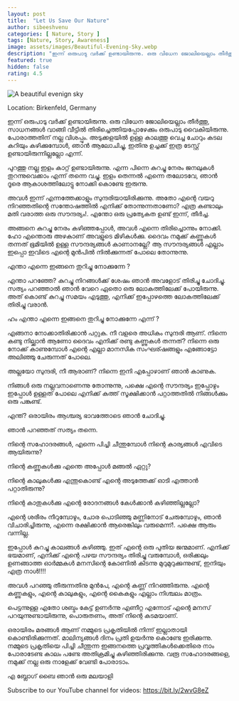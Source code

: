 ```yaml
---
layout: post
title:  "Let Us Save Our Nature"
author: sibeeshvenu
categories: [ Nature, Story ]
tags: [Nature, Story, Awareness]
image: assets/images/Beautiful-Evening-Sky.webp
description: "ഇന്ന് ഒരുപാടു വർക്ക് ഉണ്ടായിരുന്നു. ഒരു വിധേന ജോലിയെല്ലാം തീർത്തു, സാധനങ്ങൾ വാങ്ങി വീട്ടിൽ തിരിച്ചെത്തിയപ്പോഴേക്കും ഒരുപാടു വൈകിയിരുന്നു. പോരാത്തതിന് നല്ല വിശപ്പും. അടുക്കളയിൽ ഉള്ള കാലത്തു വെച്ച ചോറും കടല കറിയും കഴിക്കുമ്പോൾ, ഞാൻ ആലോചിച്ചു, ഇതിനു ഉച്ചക്ക് ഇത്ര ടേസ്റ്റ് ഉണ്ടായിരുന്നില്ലല്ലോ എന്ന്."
featured: true
hidden: false
rating: 4.5
---
```


<p>
<img class="shadow-lg" src="/assets/images/images/Beautiful-Evening-Sky.webp" alt="A beautiful evenign sky">
</p> 

Location: Birkenfeld, Germany

ഇന്ന് ഒരുപാടു വർക്ക് ഉണ്ടായിരുന്നു. ഒരു വിധേന ജോലിയെല്ലാം തീർത്തു, സാധനങ്ങൾ വാങ്ങി വീട്ടിൽ തിരിച്ചെത്തിയപ്പോഴേക്കും ഒരുപാടു വൈകിയിരുന്നു. പോരാത്തതിന് നല്ല വിശപ്പും. അടുക്കളയിൽ ഉള്ള കാലത്തു വെച്ച ചോറും കടല കറിയും കഴിക്കുമ്പോൾ, ഞാൻ ആലോചിച്ചു, ഇതിനു ഉച്ചക്ക് ഇത്ര ടേസ്റ്റ് ഉണ്ടായിരുന്നില്ലല്ലോ എന്ന്. 

പുറത്തു നല്ല ഇളം കാറ്റ് ഉണ്ടായിരുന്നു. എന്ന പിന്നെ കുറച്ചു നേരം ജനലുകൾ തുറന്നുവെക്കാം എന്ന് തന്നെ വച്ചു.  ഇളം തെന്നൽ എന്നെ തലോടവേ, ഞാൻ ദൂരെ ആകാശത്തിലോട്ടു നോക്കി കൊണ്ടേ ഇരുന്നു.

അവൾ ഇന്ന് എന്നത്തേക്കാളും സുന്ദരിയായിരിക്കുന്നു. അതോ എന്റെ വയറു നിറഞ്ഞതിന്റെ സന്തോഷത്തിൽ എനിക്ക് തോന്നുന്നതാണോ? എത്ര കണ്ടാലും മതി വരാത്ത ഒരു സൗന്ദര്യം!. എന്തോ ഒരു പ്രത്യേകത ഉണ്ട് ഇന്ന്, തീർച്ച. 

അങ്ങനെ കുറച്ചു നേരം കഴിഞ്ഞപ്പോൾ, അവൾ എന്നെ തിരിച്ചൊന്നും നോക്കി. ഹോ എന്തൊരു അഴകാണ് അവളുടെ മിഴികൾക്കു. ദൈവം നമുക്ക് കണ്ണുകൾ തന്നത് ഭൂമിയിൽ ഉള്ള സൗന്ദര്യങ്ങൾ കാണാനല്ലേ? ആ സൗന്ദര്യങ്ങൾ എല്ലാം ഇപ്പൊ ഇവിടെ എന്റെ മുൻപിൽ നിൽക്കുന്നത് പോലെ തോന്നുന്നു. 

എന്താ എന്നെ ഇങ്ങനെ തുറിച്ചു നോക്കുന്നേ ? 

എന്താ പറഞ്ഞേ? കുറച്ചു നിറങ്ങൾക്ക് ശേഷം ഞാൻ അവളോട് തിരിച്ചു ചോദിച്ചു. സത്യം പറഞ്ഞാൽ ഞാൻ വേറെ ഏതൊ ഒരു ലോകത്തിലേക്ക് പോയിരുന്നു. അത് കൊണ്ട് കുറച്ചു സമയം എടുത്തു, എനിക്ക് ഇപ്പോഴത്തെ ലോകത്തിലേക്ക് തിരിച്ചു വരാൻ. 

ഹം എന്താ എന്നെ ഇങ്ങനെ തുറിച്ചു നോക്കുന്നേ എന്ന് ? 

എങ്ങനാ നോക്കാതിരിക്കാൻ പറ്റുക. നീ വളരെ അധികം സുന്ദരി ആണ്. നിന്നെ കണ്ടു നില്ക്കാൻ ആണോ ദൈവം എനിക്ക് രണ്ടു കണ്ണുകൾ തന്നത്? നിന്നെ ഒരു നോക്ക് കാണുമ്പോൾ എന്റെ എല്ലാ മാനസിക സംഘര്ഷങ്ങളും എങ്ങോട്ടോ അലിഞ്ഞു ചേരുന്നത് പോലെ. 

അല്ലയോ സുന്ദരി, നീ ആരാണ്? നിന്നെ ഇനി എപ്പോഴാണ് ഞാൻ കാണുക. 

നിങ്ങൾ ഒരു നല്ലവനാണെന്നു തോന്നുന്നു, പക്ഷെ എന്റെ സൗന്ദര്യം ഇപ്പോഴും ഇപ്പോൾ ഉള്ളത് പോലെ എനിക്ക് കത്ത് സൂക്ഷിക്കാൻ പറ്റാത്തതിൽ നിങ്ങൾക്കും ഒരു പങ്കുണ്ട്. 

എന്ത്? ഒരായിരം ആശ്ചര്യ ഭാവത്തോടെ ഞാൻ ചോദിച്ചു.

ഞാൻ പറഞ്ഞത് സത്യം തന്നെ. 

നിന്റെ സഹോദരങ്ങൾ, എന്നെ പിച്ചി ചീന്തുമ്പോൾ നിന്റെ കാര്യങ്ങൾ എവിടെ ആയിരുന്നു? 

നിന്റെ കണ്ണുകൾക്കു എന്തെ അപ്പോൾ മങ്ങൽ ഏറ്റു?

നിന്റെ കാലുകൾക്കു എന്തുകൊണ്ട് എന്റെ അടുത്തേക്ക് ഓടി എത്താൻ പറ്റാതിരുന്നു?

നിന്റെ കാതുകൾക്കു എന്റെ രോദനങ്ങൾ കേൾക്കാൻ കഴിഞ്ഞില്ലല്ലോ?

എന്റെ ശരീരം നീറുമ്പോഴും, ചോര പൊടിഞ്ഞു മണ്ണിനോട് ചേരുമ്പോഴും, ഞാൻ വിചാരിച്ചിരുന്നു, എന്നെ രക്ഷിക്കാൻ ആരെങ്കിലും വരുമെന്ന്!. പക്ഷെ ആരും വന്നില്ല. 

ഇപ്പോൾ കുറച്ചു കാലങ്ങൾ കഴിഞ്ഞു. ഇത് എന്റെ ഒരു പുതിയ ജന്മമാണ്. എനിക്ക് ഭയമാണ്, എനിക്ക് എന്റെ പഴയ സൗന്ദര്യം തിരിച്ചു വരുമ്പോൾ, ഒരിക്കലും ഉണങ്ങാത്ത ഓർമ്മകൾ മനസിന്റെ കോണിൽ കിടന്നു മുറുമുറുക്കുന്നുണ്ട്, ഇനിയും എത്ര നാൾ!!!!

അവൾ പറഞ്ഞു തീരുന്നതിനു മുൻപേ, എന്റെ കണ്ണ് നിറഞ്ഞിരുന്നു. എന്റെ കണ്ണുകളും, എന്റെ കാലുകളും, എന്റെ കൈകളും എല്ലാം നിശ്ചലം മാത്രം. 

പെട്ടന്നുള്ള എതോ ശബ്ദം കേട്ട് ഉണർന്നു എണീറ്റ എന്നോട് എന്റെ മനസ് പറയുന്നുണ്ടായിരുന്നു, പൊരുതണം, അത് നിന്റെ കടമയാണ്.

ഒരായിരം മരങ്ങൾ ആണ് നമ്മുടെ പ്രകൃതിയിൽ നിന്ന് ഇല്ലാതായി കൊണ്ടിരിക്കുന്നത്. മാലിന്യങ്ങൾ ദിനം പ്രതി ഉയർന്നു കൊണ്ടേ ഇരിക്കുന്നു. നമ്മുടെ പ്രകൃതിയെ പിച്ചി ചീന്തുന്ന ഇങ്ങനത്തെ പ്രവൃത്തികൾക്കെതിരെ നാം പോരാടേണ്ട കാലം പണ്ടേ അതിക്രമിച്ചു കഴിഞ്ഞിരിക്കുന്നു.  വരൂ സഹോദരങ്ങളെ, നമുക്ക് നല്ല ഒരു നാളേക്ക് വേണ്ടി പോരാടാം. 

എ ബ്ലോഗ് ബൈ ഞാൻ ഒരു മലയാളി

<p>
Subscribe to our YouTube channel for videos: <a target="_blank" href="https://bit.ly/2wvG8eZ">https://bit.ly/2wvG8eZ</a>
</p>


